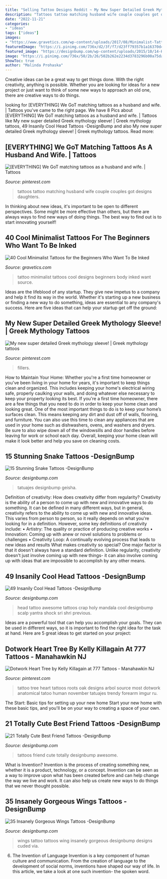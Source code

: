 ```yaml
---
title: "Selling Tattoo Designs Reddit ~ My New Super Detailed Greek Mythology Sleeve!"
description: "Tattoos tattoo matching husband wife couple couples got designs daughters"
date: "2022-11-21"
categories:
- "ideas"
tags: ["ideas"]
images:
- "https://www.gravetics.com/wp-content/uploads/2017/08/Minimalist-Tattoo.jpg"
featuredImage: "https://i.pinimg.com/736x/d2/3f/f7/d23ff79357b1a16370d41924fab5e760--heart-tree-tattoo-tatoo-tree.jpg"
featured_image: "https://designbump.com/wp-content/uploads/2015/10/14-Head-tattoo-Mandala.jpg"
image: "https://i.pinimg.com/736x/50/2b/26/502b262e2234d3783296b00a75dafd41.jpg"
ShowToc: true
author: "Malinda Prohaska"
---
```



Creative ideas can be a great way to get things done. With the right creativity, anything is possible. Whether you are looking for ideas for a new project or just want to think of some new ways to approach an old one, there are creative ways to do things.

	

		
looking for [EVERYTHING] We GoT matching tattoos as a husband and wife. | Tattoos you've came to the right page. We have 8 Pics about [EVERYTHING] We GoT matching tattoos as a husband and wife. | Tattoos like My new super detailed Greek mythology sleeve! | Greek mythology tattoos, 49 Insanily Cool Head Tattoos -DesignBump and also My new super detailed Greek mythology sleeve! | Greek mythology tattoos. Read more:
		
    
## [EVERYTHING] We GoT Matching Tattoos As A Husband And Wife. | Tattoos

<img loading=lazy src="https://i.pinimg.com/736x/46/4e/07/464e07369f3809382af35030a8e1b45a.jpg" onerror="this.onerror=null;this.src='https://tse2.mm.bing.net/th?id=OIP.vmDrO2wTpCfJpHKS67uOygHaNK&amp;pid=15.1';" alt="[EVERYTHING] We GoT matching tattoos as a husband and wife. | Tattoos">

_Source: pinterest.com_

>tattoos tattoo matching husband wife couple couples got designs daughters. 

	

In thinking about new ideas, it's important to be open to different perspectives. Some might be more effective than others, but there are always ways to find new ways of doing things. The best way to find out is to start innovating yourself!

    
## 40 Cool Minimalist Tattoos For The Beginners Who Want To Be Inked

<img loading=lazy src="https://www.gravetics.com/wp-content/uploads/2017/08/Minimalist-Tattoo.jpg" onerror="this.onerror=null;this.src='https://tse4.mm.bing.net/th?id=OIP.ooXR6m2tLEnqIgHtwRDVbgHaHa&amp;pid=15.1';" alt="40 Cool Minimalist Tattoos for the Beginners Who Want To Be Inked">

_Source: gravetics.com_

>tattoo minimalist tattoos cool designs beginners body inked want source. 

	

Ideas are the lifeblood of any startup. They give new impetus to a company and help it find its way in the world. Whether it's starting up a new business or finding a new way to do something, ideas are essential to any company's success. Here are five ideas that can help your startup get off the ground: 

    
## My New Super Detailed Greek Mythology Sleeve! | Greek Mythology Tattoos

<img loading=lazy src="https://i.pinimg.com/736x/50/2b/26/502b262e2234d3783296b00a75dafd41.jpg" onerror="this.onerror=null;this.src='https://tse3.mm.bing.net/th?id=OIP.BYT_Bi2VSHsuzxG_DHrttQHaHa&amp;pid=15.1';" alt="My new super detailed Greek mythology sleeve! | Greek mythology tattoos">

_Source: pinterest.com_

>fillers. 

	

How to Maintain Your Home: Whether you're a first time homeowner or you've been living in your home for years, it's important to keep things clean and organized. This includes keeping your home's electrical wiring safe, properly caulking your walls, and doing whatever else necessary to keep your property looking its best.
If you're a first time homeowner, there are a few things that you need to do in order to keep your home clean and looking great. One of the most important things to do is to keep your home’s surfaces clean. This means keeping any dirt and dust off of walls, flooring, and furniture. You can also use this time to clean any appliances that are used in your home such as dishwashers, ovens, and washers and dryers. Be sure to also wipe down all of the windowsills and door handles before leaving for work or school each day. Overall, keeping your home clean will make it look better and help you save on cleaning costs.

    
## 15 Stunning Snake Tattoos -DesignBump

<img loading=lazy src="http://cdn.designbump.com/wp-content/uploads/2015/10/snake-tattoos-001.jpg" onerror="this.onerror=null;this.src='https://tse3.mm.bing.net/th?id=OIP.5za6Xq0mkdq2mj6HSx78ywHaHa&amp;pid=15.1';" alt="15 Stunning Snake Tattoos -DesignBump">

_Source: designbump.com_

>tatuajes designbump geisha. 

	

Definition of creativity: How does creativity differ from regularity?
Creativity is the ability of a person to come up with new and innovative ways to do something. It can be defined in many different ways, but in general, creativity refers to the ability to come up with new and innovative ideas. This varies from person to person, so it really depends on what you're looking for in a definition. However, some key definitions of creativity include: • Artistry: The quality or practice of producing creative works • Innovation: Coming up with anew or novel solutions to problems or challenges • Creativity Loop: A continually evolving process that leads to new ideas and results 
What makes creativity so special? One major factor is that it doesn't always have a standard definition. Unlike regularity, creativity doesn't just involve coming up with new things- it can also involve coming up with ideas that are impossible to accomplish by any other means.

    
## 49 Insanily Cool Head Tattoos -DesignBump

<img loading=lazy src="https://designbump.com/wp-content/uploads/2015/10/14-Head-tattoo-Mandala.jpg" onerror="this.onerror=null;this.src='https://tse2.mm.bing.net/th?id=OIP.lTdwp86DaKAFIPcDPOhJlQHaJ7&amp;pid=15.1';" alt="49 Insanily Cool Head Tattoos -DesignBump">

_Source: designbump.com_

>head tattoo awesome tattoos crap holy mandala cool designbump scalp yantra shock sri shri previous. 

	

Ideas are a powerful tool that can help you accomplish your goals. They can be used in different ways, so it is important to find the right idea for the task at hand. Here are 5 great ideas to get started on your project: 

    
## Dotwork Heart Tree By Kelly Killagain At 777 Tattoos - Manahawkin NJ

<img loading=lazy src="https://i.pinimg.com/736x/d2/3f/f7/d23ff79357b1a16370d41924fab5e760--heart-tree-tattoo-tatoo-tree.jpg" onerror="this.onerror=null;this.src='https://tse1.mm.bing.net/th?id=OIP.LEOBdoC8wQlzNq0Pbx4xPgHaKo&amp;pid=15.1';" alt="Dotwork Heart Tree by Kelly Killagain at 777 Tattoos - Manahawkin NJ">

_Source: pinterest.com_

>tattoo tree heart tattoos roots oak designs arbol source most dotwork anatomical tatoo human november tatuajes trendy forearm imgur ru. 

	

The Start: Basic tips for setting up your new home
Start your new home with these basic tips, and you'll be on your way to creating a space of your own.

    
## 21 Totally Cute Best Friend Tattoos -DesignBump

<img loading=lazy src="https://designbump.com/wp-content/uploads/2015/11/Friendship-quote-tattoos.jpg" onerror="this.onerror=null;this.src='https://tse2.mm.bing.net/th?id=OIP.Hul4HicxeWN-vpzjvEd7YQHaLH&amp;pid=15.1';" alt="21 Totally Cute Best Friend Tattoos -DesignBump">

_Source: designbump.com_

>tattoos friend cute totally designbump awesome. 

	

What is Invention?
Invention is the process of creating something new, whether it is a product, technology, or a concept. Invention can be seen as a way to improve upon what has been created before and can help change the way we live and work. It can also help us create new ways to do things that we never thought possible.

    
## 35 Insanely Gorgeous Wings Tattoos -DesignBump

<img loading=lazy src="https://cdn.designbump.com/wp-content/uploads/2015/05/3-Wing-tattoo.jpg" onerror="this.onerror=null;this.src='https://tse2.mm.bing.net/th?id=OIP.4He_jZVbxJQPo_Jn8cwNqgHaKW&amp;pid=15.1';" alt="35 Insanely Gorgeous Wings Tattoos -DesignBump">

_Source: designbump.com_

>wings tattoo tattoos wing insanely gorgeous designbump designs cuded via. 

	

6. The Invention of Language
Invention is a key component of human culture and communication. From the creation of language to the development of social norms, inventions have shaped our way of life. In this article, we take a look at one such invention- the spoken word.

